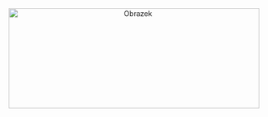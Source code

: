 

<body>
<div style="text-align: center;">
    <img src="https://i.imgur.com/y1ddS4Y.gif" alt="Obrazek" width="500" height="200">
</div>
